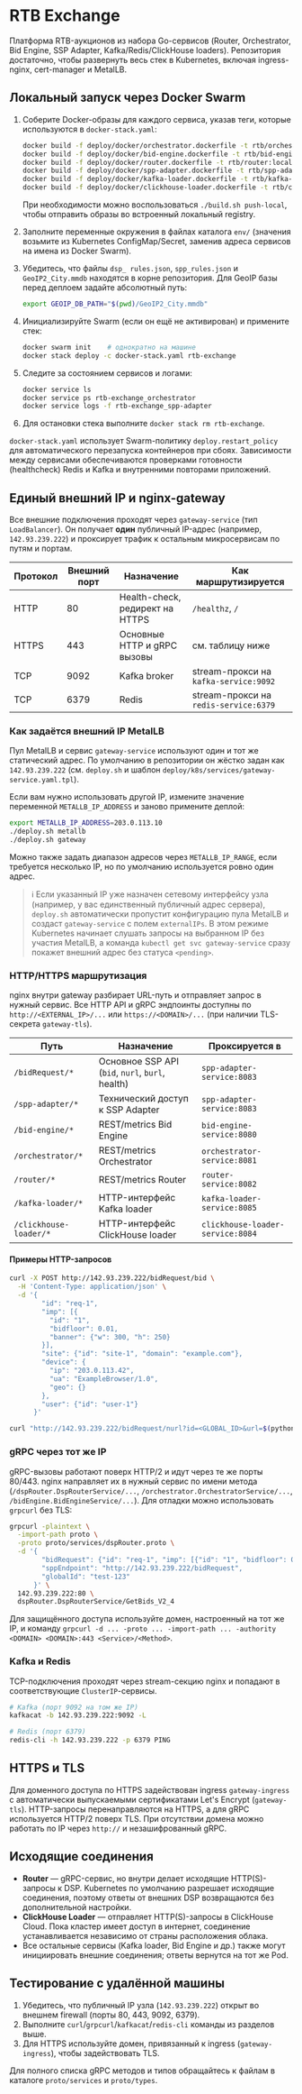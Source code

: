 # RTB Exchange

Платформа RTB-аукционов из набора Go-сервисов (Router, Orchestrator, Bid Engine, SSP Adapter, Kafka/Redis/ClickHouse loaders). Репозитория достаточно, чтобы развернуть весь стек в Kubernetes, включая ingress-nginx, cert-manager и MetalLB.

## Локальный запуск через Docker Swarm

1. Соберите Docker-образы для каждого сервиса, указав теги, которые используются в `docker-stack.yaml`:
   ```bash
   docker build -f deploy/docker/orchestrator.dockerfile -t rtb/orchestrator:local .
   docker build -f deploy/docker/bid-engine.dockerfile -t rtb/bid-engine:local .
   docker build -f deploy/docker/router.dockerfile -t rtb/router:local .
   docker build -f deploy/docker/spp-adapter.dockerfile -t rtb/spp-adapter:local .
   docker build -f deploy/docker/kafka-loader.dockerfile -t rtb/kafka-loader:local .
   docker build -f deploy/docker/clickhouse-loader.dockerfile -t rtb/clickhouse-loader:local .
   ```
   При необходимости можно воспользоваться `./build.sh push-local`, чтобы отправить образы во встроенный локальный registry.

2. Заполните переменные окружения в файлах каталога `env/` (значения возьмите из Kubernetes ConfigMap/Secret, заменив адреса сервисов на имена из Docker Swarm).

3. Убедитесь, что файлы `dsp_ rules.json`, `spp_rules.json` и `GeoIP2_City.mmdb` находятся в корне репозитория. Для GeoIP базы перед деплоем задайте абсолютный путь:
   ```bash
   export GEOIP_DB_PATH="$(pwd)/GeoIP2_City.mmdb"
   ```

4. Инициализируйте Swarm (если он ещё не активирован) и примените стек:
   ```bash
   docker swarm init    # однократно на машине
   docker stack deploy -c docker-stack.yaml rtb-exchange
   ```

5. Следите за состоянием сервисов и логами:
   ```bash
   docker service ls
   docker service ps rtb-exchange_orchestrator
   docker service logs -f rtb-exchange_spp-adapter
   ```

6. Для остановки стека выполните `docker stack rm rtb-exchange`.

`docker-stack.yaml` использует Swarm-политику `deploy.restart_policy` для автоматического перезапуска контейнеров при сбоях. Зависимости между сервисами обеспечиваются проверками готовности (healthcheck) Redis и Kafka и внутренними повторами приложений.


## Единый внешний IP и nginx-gateway

Все внешние подключения проходят через `gateway-service` (тип `LoadBalancer`). Он получает **один** публичный IP-адрес (например, `142.93.239.222`) и проксирует трафик к остальным микросервисам по путям и портам.

| Протокол | Внешний порт | Назначение | Как маршрутизируется |
|----------|--------------|------------|----------------------|
| HTTP     | 80           | Health-check, редирект на HTTPS | `/healthz`, `/` |
| HTTPS    | 443          | Основные HTTP и gRPC вызовы | см. таблицу ниже |
| TCP      | 9092         | Kafka broker | stream-прокси на `kafka-service:9092` |
| TCP      | 6379         | Redis | stream-прокси на `redis-service:6379` |

### Как задаётся внешний IP MetalLB

Пул MetalLB и сервис `gateway-service` используют один и тот же статический адрес. По умолчанию в репозитории он жёстко задан как `142.93.239.222` (см. `deploy.sh` и шаблон `deploy/k8s/services/gateway-service.yaml.tpl`).

Если вам нужно использовать другой IP, измените значение переменной `METALLB_IP_ADDRESS` и заново примените деплой:

```bash
export METALLB_IP_ADDRESS=203.0.113.10
./deploy.sh metallb
./deploy.sh gateway
```

Можно также задать диапазон адресов через `METALLB_IP_RANGE`, если требуется несколько IP, но по умолчанию используется ровно один адрес.

> ℹ️ Если указанный IP уже назначен сетевому интерфейсу узла (например, у вас единственный публичный адрес сервера), `deploy.sh` автоматически пропустит конфигурацию пула MetalLB и создаст `gateway-service` с полем `externalIPs`. В этом режиме Kubernetes начинает слушать запросы на выбранном IP без участия MetalLB, а команда `kubectl get svc gateway-service` сразу покажет внешний адрес без статуса `<pending>`.


### HTTP/HTTPS маршрутизация

nginx внутри gateway разбирает URL-путь и отправляет запрос в нужный сервис. Все HTTP API и gRPC эндпоинты доступны по `http://<EXTERNAL_IP>/...` или `https://<DOMAIN>/...` (при наличии TLS-секрета `gateway-tls`).

| Путь | Назначение | Проксируется в |
|------|------------|----------------|
| `/bidRequest/*` | Основное SSP API (`bid`, `nurl`, `burl`, health) | `spp-adapter-service:8083` |
| `/spp-adapter/*` | Технический доступ к SSP Adapter | `spp-adapter-service:8083` |
| `/bid-engine/*` | REST/metrics Bid Engine | `bid-engine-service:8080` |
| `/orchestrator/*` | REST/metrics Orchestrator | `orchestrator-service:8081` |
| `/router/*` | REST/metrics Router | `router-service:8082` |
| `/kafka-loader/*` | HTTP-интерфейс Kafka loader | `kafka-loader-service:8085` |
| `/clickhouse-loader/*` | HTTP-интерфейс ClickHouse loader | `clickhouse-loader-service:8084` |

#### Примеры HTTP-запросов

```bash
curl -X POST http://142.93.239.222/bidRequest/bid \
  -H 'Content-Type: application/json' \
  -d '{
        "id": "req-1",
        "imp": [{
          "id": "1",
          "bidfloor": 0.01,
          "banner": {"w": 300, "h": 250}
        }],
        "site": {"id": "site-1", "domain": "example.com"},
        "device": {
          "ip": "203.0.113.42",
          "ua": "ExampleBrowser/1.0",
          "geo": {}
        },
        "user": {"id": "user-1"}
      }'
```

```bash
curl "http://142.93.239.222/bidRequest/nurl?id=<GLOBAL_ID>&url=$(python3 -c 'import urllib.parse; print(urllib.parse.quote("https://dsp.example.com/win"))')"
```

### gRPC через тот же IP

gRPC-вызовы работают поверх HTTP/2 и идут через те же порты 80/443. nginx направляет их в нужный сервис по имени метода (`/dspRouter.DspRouterService/...`, `/orchestrator.OrchestratorService/...`, `/bidEngine.BidEngineService/...`). Для отладки можно использовать `grpcurl` без TLS:

```bash
grpcurl -plaintext \
  -import-path proto \
  -proto proto/services/dspRouter.proto \
  -d '{
        "bidRequest": {"id": "req-1", "imp": [{"id": "1", "bidfloor": 0.01}]},
        "sppEndpoint": "http://142.93.239.222/bidRequest",
        "globalId": "test-123"
      }' \
  142.93.239.222:80 \
  dspRouter.DspRouterService/GetBids_V2_4
```

Для защищённого доступа используйте домен, настроенный на тот же IP, и команду `grpcurl -d ... -proto ... -import-path ... -authority <DOMAIN> <DOMAIN>:443 <Service>/<Method>`.

### Kafka и Redis

TCP-подключения проходят через stream-секцию nginx и попадают в соответствующие `ClusterIP`-сервисы.

```bash
# Kafka (порт 9092 на том же IP)
kafkacat -b 142.93.239.222:9092 -L

# Redis (порт 6379)
redis-cli -h 142.93.239.222 -p 6379 PING
```

## HTTPS и TLS

Для доменного доступа по HTTPS задействован ingress `gateway-ingress` с автоматически выпускаемыми сертификатами Let\'s Encrypt (`gateway-tls`). HTTP-запросы перенаправляются на HTTPS, а для gRPC используется HTTP/2 поверх TLS. При отсутствии домена можно работать по IP через `http://` и незашифрованный gRPC.

## Исходящие соединения

* **Router** — gRPC-сервис, но внутри делает исходящие HTTP(S)-запросы к DSP. Kubernetes по умолчанию разрешает исходящие соединения, поэтому ответы от внешних DSP возвращаются без дополнительной настройки.
* **ClickHouse Loader** — отправляет HTTP(S)-запросы в ClickHouse Cloud. Пока кластер имеет доступ в интернет, соединение устанавливается независимо от страны расположения облака.
* Все остальные сервисы (Kafka loader, Bid Engine и др.) также могут инициировать внешние соединения; ответы вернутся на тот же Pod.

## Тестирование с удалённой машины

1. Убедитесь, что публичный IP узла (`142.93.239.222`) открыт во внешнем firewall (порты 80, 443, 9092, 6379).
2. Выполните `curl`/`grpcurl`/`kafkacat`/`redis-cli` команды из разделов выше.
3. Для HTTPS используйте домен, привязанный к ingress (`gateway-ingress`), чтобы задействовать TLS.

Для полного списка gRPC методов и типов обращайтесь к файлам в каталоге `proto/services` и `proto/types`.
